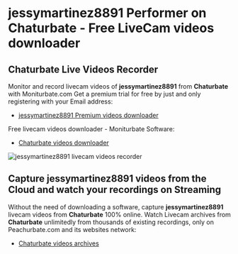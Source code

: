 # jessymartinez8891 Performer on Chaturbate - Free LiveCam videos downloader

## Chaturbate Live Videos Recorder

Monitor and record livecam videos of **jessymartinez8891** from **Chaturbate** with Moniturbate.com
Get a premium trial for free by just and only registering with your Email address:
* [jessymartinez8891 Premium videos downloader](https://moniturbate.com/request-demo-licence-key.html)

Free livecam videos downloader - Moniturbate Software:
* [Chaturbate videos downloader](https://moniturbate.com/moniturbate-download-software.html)

![jessymartinez8891 livecam videos recorder](https://peachurnet.com/templates/moniturbate-software.png)


## Capture jessymartinez8891 videos from the Cloud and watch your recordings on Streaming

Without the need of downloading a software, capture **jessymartinez8891** livecam videos from **Chaturbate** 100% online.
Watch Livecam archives from **Chaturbate** unlimitedly from thousands of existing recordings, only on Peachurbate.com and its websites network:
* [Chaturbate videos archives](https://peachurnet.com/)